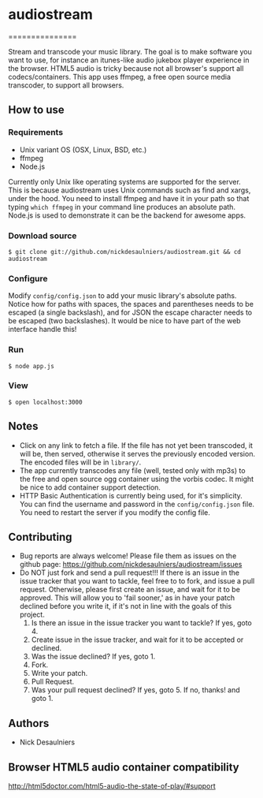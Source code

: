# audiostream
===============

Stream and transcode your music library.  The goal is to make software you want to use, for instance an itunes-like audio jukebox player experience in the browser.  HTML5 audio is tricky because not all browser's support all codecs/containers.  This app uses ffmpeg, a free open source media transcoder, to support all browsers.

## How to use

### Requirements
* Unix variant OS (OSX, Linux, BSD, etc.)
* ffmpeg
* Node.js

Currently only Unix like operating systems are supported for the server.  This is because audiostream uses Unix commands such as find and xargs, under the hood.
You need to install ffmpeg and have it in your path so that typing `which ffmpeg` in your command line produces an absolute path.
Node.js is used to demonstrate it can be the backend for awesome apps.

### Download source
`$ git clone git://github.com/nickdesaulniers/audiostream.git && cd audiostream`

### Configure
Modify `config/config.json` to add your music library's absolute paths.  Notice how for paths with spaces, the spaces and parentheses needs to be escaped (a single backslash), and for JSON the escape character needs to be escaped (two backslashes).  It would be nice to have part of the web interface handle this!

### Run
`$ node app.js`

### View
`$ open localhost:3000`

## Notes
* Click on any link to fetch a file.  If the file has not yet been transcoded, it will be, then served, otherwise it serves the previously encoded version.  The encoded files will be in `library/`.
* The app currently transcodes any file (well, tested only with mp3s) to the free and open source ogg container using the vorbis codec.  It might be nice to add container support detection.
* HTTP Basic Authentication is currently being used, for it's simplicity.  You can find the username and password in the `config/config.json` file.  You need to restart the server if you modify the config file.

## Contributing
* Bug reports are always welcome!  Please file them as issues on the github page: https://github.com/nickdesaulniers/audiostream/issues
* Do NOT just fork and send a pull request!!!  If there is an issue in the issue tracker that you want to tackle, feel free to to fork, and issue a pull request.  Otherwise, please first create an issue, and wait for it to be approved.  This will allow you to 'fail sooner,' as in have your patch declined before you write it, if it's not in line with the goals of this project.
  1. Is there an issue in the issue tracker you want to tackle? If yes, goto 4.
  2. Create issue in the issue tracker, and wait for it to be accepted or declined.
  3. Was the issue declined?  If yes, goto 1.
  4. Fork.
  5. Write your patch.
  6. Pull Request.
  7. Was your pull request declined?  If yes, goto 5.  If no, thanks! and goto 1.

## Authors
* Nick Desaulniers

## Browser HTML5 audio container compatibility
http://html5doctor.com/html5-audio-the-state-of-play/#support